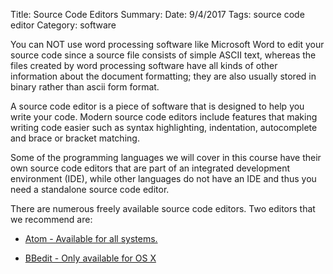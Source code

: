 Title: Source Code Editors
Summary:
Date: 9/4/2017
Tags: source code editor
Category: software

You can NOT use word processing software like Microsoft Word to edit your source code since a source
file consists of simple ASCII text, whereas the files created by word processing software have all kinds of other information about the document formatting; they are also usually stored in binary rather than ascii form format.

A source code editor is a piece of software that is designed to help you write your code.  Modern source code editors include features that making writing code easier such as syntax highlighting, indentation, autocomplete and brace or bracket matching.

Some of the programming languages we will cover in this course have
 their own source code editors that are part of an integrated development
environment (IDE), while other languages do not have an IDE and thus you need a standalone source code editor.

 There are numerous freely available source code editors.  Two editors that we recommend are:

 * <a href="https://atom.io" target="_blank"> Atom  - Available for all systems.</a>

 * <a href="https://www.barebones.com/products/bbedit/" target="_blank"> BBedit  - Only available for OS X</a>
